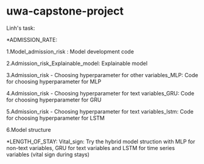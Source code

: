 # uwa-capstone-project

Linh's task:

*ADMISSION_RATE: 

1.Model_admission_risk : Model development code

2.Admission_risk_Explainable_model: Explainable model

3.Admission_risk - Choosing hyperparameter for other variables_MLP: Code for choosing hyperparameter for MLP

4.Admission_risk - Choosing hyperparameter for text variables_GRU: Code for choosing hyperparameter for GRU

5.Admission_risk - Choosing hyperparameter for text variables_lstm: Code for choosing hyperparameter for LSTM

6.Model structure

*LENGTH_OF_STAY:
Vital_sign: Try the hybrid model struction with MLP for non-text variables, GRU for text variables and LSTM for time series variables (vital sign during stays)



